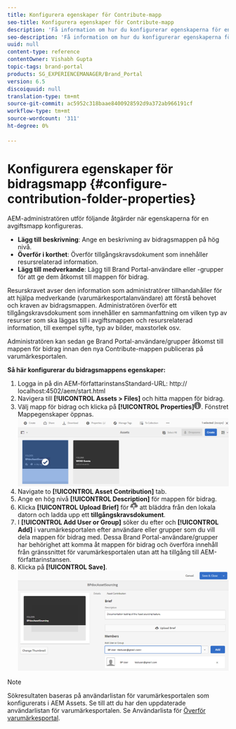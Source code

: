 ```yaml
---
title: Konfigurera egenskaper för Contribute-mapp
seo-title: Konfigurera egenskaper för Contribute-mapp
description: 'Få information om hur du konfigurerar egenskaperna för en bidragsmapp i AEM Assets. '
seo-description: 'Få information om hur du konfigurerar egenskaperna för en bidragsmapp i AEM Assets. '
uuid: null
content-type: reference
contentOwner: Vishabh Gupta
topic-tags: brand-portal
products: SG_EXPERIENCEMANAGER/Brand_Portal
version: 6.5
discoiquuid: null
translation-type: tm+mt
source-git-commit: ac5952c318baae8400928592d9a372ab966191cf
workflow-type: tm+mt
source-wordcount: '311'
ht-degree: 0%

---
```



# Konfigurera egenskaper för bidragsmapp {#configure-contribution-folder-properties}

AEM-administratören utför följande åtgärder när egenskaperna för en avgiftsmapp konfigureras.

* **Lägg till beskrivning**: Ange en beskrivning av bidragsmappen på hög nivå.
* **Överför i korthet**:  Överför tillgångskravsdokument som innehåller resursrelaterad information.
* **Lägg till medverkande**: Lägg till Brand Portal-användare eller -grupper för att ge dem åtkomst till mappen för bidrag.

Resurskravet avser den information som administratörer tillhandahåller för att hjälpa medverkande (varumärkesportalanvändare) att förstå behovet och kraven av bidragsmappen. Administratören överför ett tillgångskravsdokument som innehåller en sammanfattning om vilken typ av resurser som ska läggas till i avgiftsmappen och resursrelaterad information, till exempel syfte, typ av bilder, maxstorlek osv.

Administratören kan sedan ge Brand Portal-användare/grupper åtkomst till mappen för bidrag innan den nya Contribute-mappen publiceras på varumärkesportalen.

**Så här konfigurerar du bidragsmappens egenskaper:**
1. Logga in på din AEM-författarinstansStandard-URL: http:// localhost:4502/aem/start.html
1. Navigera till **[!UICONTROL Assets > Files]** och hitta mappen för bidrag.
1. Välj mapp för bidrag och klicka på **[!UICONTROL Properties]**![](assets/properties.png). Fönstret Mappegenskaper öppnas.
   ![](assets/contribution-folder-property1.png)
1. Navigate to **[!UICONTROL Asset Contribution]** tab.
1. Ange en hög nivå **[!UICONTROL Description]** för mappen för bidrag.
1. Klicka **[!UICONTROL Upload Brief]** för ![](assets/upload.png) att bläddra från den lokala datorn och ladda upp ett **tillgångskravsdokument**.
1. I **[!UICONTROL Add User or Group]** söker du efter och **[!UICONTROL Add]** i varumärkesportalen efter användare eller grupper som du vill dela mappen för bidrag med.
Dessa Brand Portal-användare/grupper har behörighet att komma åt mappen för bidrag och överföra innehåll från gränssnittet för varumärkesportalen utan att ha tillgång till AEM-författarinstansen.
1. Klicka på **[!UICONTROL Save]**.
   ![](assets/contribution-folder-property2.png)

>[!NOTE]
>
>Sökresultaten baseras på användarlistan för varumärkesportalen som konfigurerats i AEM Assets. Se till att du har den uppdaterade användarlistan för varumärkesportalen. Se Användarlista för [Överför varumärkesportal](brand-portal-configure-asset-sourcing.md).

